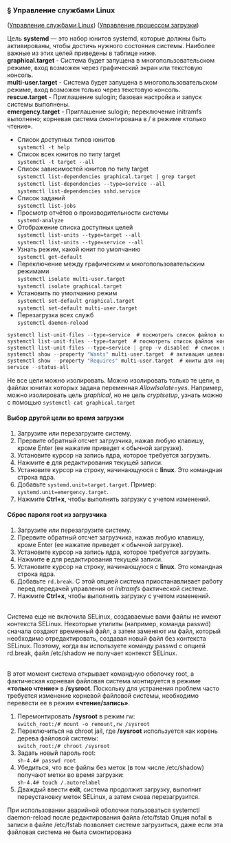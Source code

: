 ### § Управление службами Linux
([Управление службами Linux](https://losst.pro/upravlenie-sluzhbami-linux))
([Управление процессом загрузки](https://rh.schelcol.ru/curse%202/ch10s03.html))

Цель **systemd** — это набор юнитов systemd, которые должны быть активированы, чтобы достичь нужного состояния системы. Наиболее важные из этих целей приведены в таблице ниже.
<br/> **graphical.target** - Система будет запущена в многопользовательском режиме, вход возможен через графический экран или текстовую консоль.
<br/> **multi-user.target** - Система будет запущена в многопользовательском режиме, вход возможен только через текстовую консоль.
<br/> **rescue.target** - Приглашение sulogin; базовая настройка и запуск системы выполнены.
<br/> **emergency.target** - Приглашение sulogin; переключение initramfs выполнено; корневая система смонтирована в / в режиме «только чтение».

- Список доступных типов юнитов
  <br/> `systemctl -t help`
- Список всех юнитов по типу target
  <br/> `systemctl -t target --all`
- Список зависимостей юнитов по типу target
  <br/> `systemctl list-dependencies graphical.target | grep target`
  <br/> `systemctl list-dependencies --type=service --all`
  <br/> `systemctl list-dependencies sshd.service`
- Список заданий
  <br/> `systemctl list-jobs`
- Просмотр отчётов о производительности системы
  <br/> `systemd-analyze`
- Отображение списка доступных целей
  <br/> `systemctl list-units --type=target --all`
  <br/> `systemctl list-units --type=service --all`
- Узнать режим, какой юнит по умолчанию
  <br/> `systemctl get-default`
- Переключение между графическим и многопользовательским режимами
  <br/> `systemctl isolate multi-user.target`
  <br/> `systemctl isolate graphical.target`
- Установить по умолчанию режим
  <br/> `systemctl set-default graphical.target`
  <br/> `systemctl set-default multi-user.target`
- Перезагрузка всех служб
  <br/> `systemctl daemon-reload`


```c
systemctl list-unit-files --type=service  # посмотреть список файлов конфигурации сервисных юнитов
systemctl list-unit-files --type=target  # посмотреть список файлов конфигурации целевых юнитов
systemctl list-unit-files --type=service | grep -v disabled  # список все включённых служб
systemctl show --property "Wants" multi-user.target  # активация целевого юнита
systemctl show --property "Requires" multi-user.target  # юниты для нормальной работы
service --status-all
```

Не все цели можно изолировать. Можно изолировать только те цели, в файлах юнитах которых задана переменная *AllowIsolate=yes*. Например, можно изолировать цель *graphical*, но не цель *cryptsetup*, узнать можно с помощью `systemctl cat graphical.target`

#### Выбор другой цели во время загрузки
  1. Загрузите или перезагрузите систему.
  2. Прервите обратный отсчет загрузчика, нажав любую клавишу, кроме Enter (ее нажатие приведет к обычной загрузке).
  3. Установите курсор на запись ядра, которое требуется загрузить.
  4. Нажмите **e** для редактирования текущей записи.
  5. Установите курсор на строку, начинающуюся с **linux**. Это командная строка ядра.
  6. Добавьте `systemd.unit=target.target`. Пример: `systemd.unit=emergency.target`.
  7. Нажмите **Ctrl+x**, чтобы выполнить загрузку с учетом изменений.

#### Сброс пароля root из загрузчика
  1. Загрузите или перезагрузите систему.
  2. Прервите обратный отсчет загрузчика, нажав любую клавишу, кроме Enter (ее нажатие приведет к обычной загрузке).
  3. Установите курсор на запись ядра, которое требуется загрузить.
  4. Нажмите **e** для редактирования текущей записи.
  5. Установите курсор на строку, начинающуюся с **linux**. Это командная строка ядра.
  6. Добавьте `rd.break`. С этой опцией система приостанавливает работу перед передачей управления от *initramfs* фактической системе.
  7. Нажмите **Ctrl+x**, чтобы выполнить загрузку с учетом изменений.

<br/> Система еще не включила SELinux, создаваемые вами файлы не имеют контекста SELinux. Некоторые утилиты (например, команда passwd) сначала создают временный файл, а затем заменяют им файл, который необходимо отредактировать, создавая новый файл без контекста SELinux. Поэтому, когда вы используете команду passwd с опцией rd.break, файл /etc/shadow не получает контекст SELinux.

<br/> В этот момент система открывает командную оболочку root, а фактическая корневая файловая система монтируется в режиме **«только чтение»** в **/sysroot**. Поскольку для устранения проблем часто требуется изменение корневой файловой системы, необходимо перевести ее в режим **«чтение/запись»**. 
  1. Перемонтировать **/sysroot** в режим rw: 
    <br/> `switch_root:/# mount -o remount,rw /sysroot`
  2. Переключиться на chroot jail, где **/sysroot** используется как корень дерева файловой системы: 
    <br/> `switch_root:/# chroot /sysroot`
  3. Задать новый пароль root: 
    <br/> `sh-4.4# passwd root`
  4. Убедиться, что все файлы без меток (в том числе /etc/shadow) получают метки во время загрузки: 
    <br/> `sh-4.4# touch /.autorelabel`
  5. Дваждый ввести **exit**, система продолжит загрузку, выполнит переустановку меток SELinux, а затем снова перезагрузится.








При использовании аварийной оболочки пользоваться systemctl daemon-reload после редактирования файла /etc/fstab
Опция nofail в записи в файле /etc/fstab позволяет системе загрузиться, даже если эта файловая система не была смонтирована




